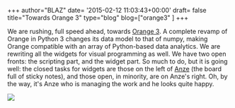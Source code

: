 +++
author="BLAZ"
date= '2015-02-12 11:03:43+00:00'
draft= false
title="Towards Orange 3"
type="blog"
blog=["orange3" ]
+++

We are rushing, full speed ahead, towards [Orange 3](http://orange.biolab.si/orange3/). A complete revamp of Orange in Python 3 changes its data model to that of numpy, making Orange compatible with an array of Python-based data analytics. We are rewriting all the widgets for visual programming as well. We have two open fronts: the scripting part, and the widget part. So much to do, but it is going well: the closed tasks for widgets are those on the left of [Anze](http://www.fri.uni-lj.si/en/anze-staric/) (the board full of sticky notes), and those open, in minority, are on Anze's right. Oh, by the way, it's Anze who is managing the work and he looks quite happy.

![](/images/2015/02/anze-scrum-large.jpg)
